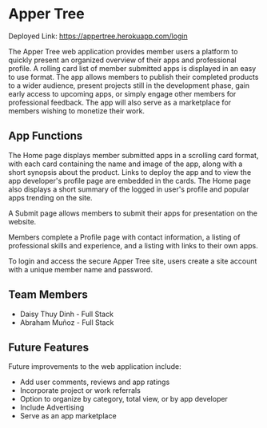# Apper Tree

Deployed Link:  https://appertree.herokuapp.com/login

The Apper Tree web application provides member users a platform to quickly present an organized overview of their apps and professional profile.  A rolling card list of member submitted apps is displayed in an easy to use format.  The app allows members to publish their completed products to a wider audience, present projects still in the development phase, gain early access to upcoming apps, or simply engage other members for professional feedback.  The app will also serve as a marketplace for members wishing to monetize their work.  

## App Functions

The Home page displays member submitted apps in a scrolling card format, with each card containing the name and image of the app, along with a short synopsis about the product.  Links to deploy the app and to view the app developer's profile page are embedded in the cards.  The Home page also displays a short summary of the logged in user's profile and popular apps trending on the site.     

A Submit page allows members to submit their apps for presentation on the website.  

Members complete a Profile page with contact information, a listing of professional skills and experience, and a listing with links to their own apps.  

To login and access the secure Apper Tree site, users create a site account with a unique member name and password.

## Team Members

* Daisy Thuy Dinh - Full Stack
* Abraham Muñoz - Full Stack

## Future Features

Future improvements to the web application include: 
* Add user comments, reviews and app ratings   
* Incorporate project or work referrals
* Option to organize by category, total view, or by app developer 
* Include Advertising
* Serve as an app marketplace

